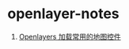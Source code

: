 # openlayer-notes

1. [Openlayers 加载常用的地图控件](https://github.com/lovewhoilove/openlayer-notes/tree/main/1.%20map-controls)

